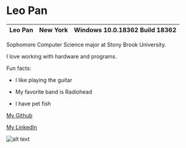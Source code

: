 # Leo Pan

| Leo Pan | New York | Windows 10.0.18362 Build 18362 |
| ------- | -------- | ------------------------------ | 

Sophomore Computer Science major at Stony Brook University.

I love working with hardware and programs. 

Fun facts:
* I like playing the guitar

* My favorite band is Radiohead

* I have pet fish

[My Github](https://github.com/leosp123)

[My LinkedIn](https://www.linkedin.com/in/leo-pan-944650197/)

![alt text](https://cdn11.bigcommerce.com/s-7va6f0fjxr/images/stencil/1280x1280/products/20046/82734/RADIOHEAD-1507586075__18091.1557601679.jpg?c=2&imbypass=on)
